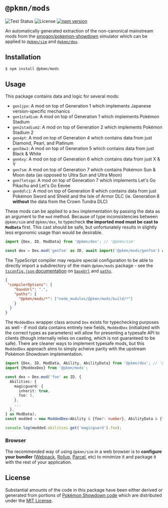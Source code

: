 # `@pkmn/mods`

![Test Status](https://github.com/pkmn/ps/workflows/Tests/badge.svg)
![License](https://img.shields.io/badge/License-MIT-blue.svg)
[![npm version](https://img.shields.io/npm/v/@pkmn/mods.svg)](https://www.npmjs.com/package/@pkmn/mods)

An automatically generated extraction of the non-canonical mainstream mods from the
[smogon/pokemon-showdown](https://github.com/smogon/pokemon-showdown) simulator which can be
applied to [`@pkmn/sim`](../sim) and [`@pkmn/dex`](../dex).

## Installation

```sh
$ npm install @pkmn/mods
```

## Usage

This package contains data and logic for several mods:

- `gen1jpn`: A mod on top of Generation 1 which implements Japanese version-specific mechanics
- `gen1stadium`: A mod on top of Generation 1 which implements Pokémon Stadium
- `gen2stadium2`: A mod on top of Generation 2 which implements Pokémon Stadium 2
- `gen4pt`: A mod on top of Generation 4 which contains data from just Diamond, Pearl, and Platinum
- `gen5bw1`: A mod on top of Generation 5 which contains data from just Black & White
- `gen6xy`: A mod on top of Generation 6 which contains data from just X & Y
- `gen7sm`: A mod on top of Generation 7 which contains Pokémon Sun & Moon data (as opposed to Ultra
  Sun and Ultra Moon)
- `gen7letsgo`: A mod on top of Generation 7 which implements Let's Go Pikachu and Let's Go Eevee
- `gen8dlc1`: A mod on top of Generation 8 which contains data from just Pokémon Sword and Shield
   and the Isle of Armor DLC (ie. Generation 8 **without** the data from the Crown Tundra DLC)

These mods can be applied to a `Dex` implementation by passing the data as an argument to the `mod`
method. Because of type inconsistencies between `@pkmn/sim` and `@pkmn/dex`, to typecheck **the
imported mod must be cast to `ModData`** first. This cast should be safe, but unfortunately results
in slightly less ergonomic usage than would be desirable.

```ts
import {Dex, ID, ModData} from '@pkmn/dex'; // '@pkmn/sim'

const dex = Dex.mod('gen7sm' as ID, await import('@pkmn/mods/gen7sm') as ModData);
```

The TypeScript compiler may require special configuration to be able to directly import a
subdirectory of the main `@pkmn/mods` package - see the
[`tsconfig.json` documentation](https://www.typescriptlang.org/tsconfig) on
[`baseUrl`](https://www.typescriptlang.org/tsconfig#baseUrl) and
[`paths`](https://www.typescriptlang.org/tsconfig#paths).

```json
{
 "compilerOptions": {
    "baseUrl": ".",
    "paths": {
      "@pkmn/mods/*": ["node_modules/@pkmn/mods/build/*"]
    }
  }
}
```

The `ModdedDex` wrapper class around `Dex` exists for typechecking purposes as well - if mod data
contains entirely new fields, `ModdedDex` (initialized with the correct types as parameters) will
allow for presenting a typesafe API to clients (though internally relies on casting, which is not
guaranteed to be safe). There are cleaner ways to implement typesafe mods, but this `ModdedDex`
approach aims to simply acheive parity with the upstream Pokémon Showdown implementation.

```ts
import {Dex, ID, ModData, Ability, AbilityData} from '@pkmn/dex'; // '@pkmn/sim'
import {ModdexDex} from '@pkmn/mods';

const dex = Dex.mod('foo' as ID, {
  Abilities: {
    magicguard: {
      inherit: true,
      foo: 5,
    },
    ...
  },
} as ModData);
const modded = new ModdedDex<Ability & {foo?: number}, AbilityData & {foo?: number}>(dex);

console.log(modded.abilities.get('magicguard').foo);
```

### Browser

The recommended way of using `@pkmn/sim` in a web browser is to **configure your bundler**
([Webpack](https://webpack.js.org/), [Rollup](https://rollupjs.org/),
[Parcel](https://parceljs.org/), etc) to minimize it and package it with the rest of your
application.

## License

Substantial amounts of the code in this package have been either derived or generated from portions
of [Pokémon Showdown code](https://github.com/smogon/pokemon-showdown) which are distributed under
the [MIT License](LICENSE).
